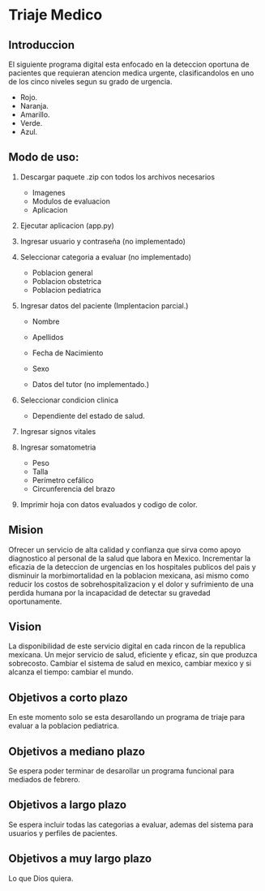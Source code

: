 # Triaje Medico

## Introduccion
El siguiente programa digital esta enfocado en la deteccion oportuna de pacientes que requieran atencion medica urgente, clasificandolos en uno de los cinco niveles segun su grado de urgencia.

* Rojo. 
* Naranja. 
* Amarillo.
* Verde.
* Azul. 

## Modo de uso:
1. Descargar paquete .zip con todos los archivos necesarios
    - Imagenes
    - Modulos de evaluacion
    - Aplicacion

2. Ejecutar aplicacion (app.py)

3. Ingresar usuario y contraseña (no implementado)

4. Seleccionar categoria a evaluar (no implementado)
    - Poblacion general
    - Poblacion obstetrica
    - Poblacion pediatrica

5. Ingresar datos del paciente (Implentacion parcial.)
    - Nombre
    - Apellidos
    - Fecha de Nacimiento
    - Sexo

    - Datos del tutor (no implementado.)

6. Seleccionar condicion clinica
    - Dependiente del estado de salud.

7. Ingresar signos vitales

8. Ingresar somatometria
    - Peso
    - Talla
    - Perímetro cefálico
    - Circunferencia del brazo

9. Imprimir hoja con datos evaluados y codigo de color.
    

## Mision
Ofrecer un servicio de alta calidad y confianza que sirva como apoyo diagnostico al personal de la salud que labora en Mexico. Incrementar la eficazia de la deteccion de urgencias en los hospitales publicos del pais y disminuir la morbimortalidad en la poblacion mexicana, asi mismo como reducir los costos de sobrehospitalizacion y el dolor y sufrimiento de una perdida humana por la incapacidad de detectar su gravedad oportunamente. 

## Vision 
La disponibilidad de este servicio digital en cada rincon de la republica mexicana. Un mejor servicio de salud, eficiente y eficaz, sin que produzca sobrecosto. Cambiar el sistema de salud en mexico, cambiar mexico y si alcanza el tiempo: cambiar el mundo. 

## Objetivos a corto plazo
En este momento solo se esta desarollando un programa de triaje para evaluar a la poblacion pediatrica. 

## Objetivos a mediano plazo
Se espera poder terminar de desarollar un programa funcional para mediados de febrero. 

## Objetivos a largo plazo
Se espera incluir todas las categorias a evaluar, ademas del sistema para usuarios y perfiles de pacientes. 

## Objetivos a muy largo plazo
Lo que Dios quiera. 

